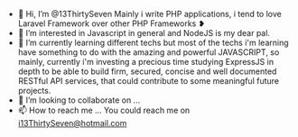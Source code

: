- 👋 Hi, I’m @13ThirtySeven
  Mainly i write PHP applications, i tend to love Laravel Framework over other PHP Frameworks ❥
- 👀 I’m interested in Javascript in general and NodeJS is my dear pal.
- 🌱 I’m currently learning different techs but most of the techs i'm learning have something to do with the amazing and powerful JAVASCRIPT, so mainly, currently i'm investing a precious time studying ExpressJS in depth to be able to build firm, secured, concise and well documented RESTful API services, that could contribute to some meaningful future projects.
- 💞️ I’m looking to collaborate on ...
- 📫 How to reach me ... You could reach me on i13ThirtySeven@hotmail.com

<!---
13ThirtySeven/13ThirtySeven is a ✨ special ✨ repository because its `README.md` (this file) appears on your GitHub profile.
You can click the Preview link to take a look at your changes.
--->
